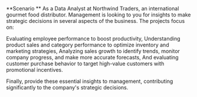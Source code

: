 **Scenario
**
As a Data Analyst at Northwind Traders, an international gourmet food distributor. Management is looking to you for insights to make strategic decisions in several aspects of the business. The projects focus on:

Evaluating employee performance to boost productivity,
Understanding product sales and category performance to optimize inventory and marketing strategies,
Analyzing sales growth to identify trends, monitor company progress, and make more accurate forecasts,
And evaluating customer purchase behavior to target high-value customers with promotional incentives.

Finally, provide these essential insights to management, contributing significantly to the company's strategic decisions.
